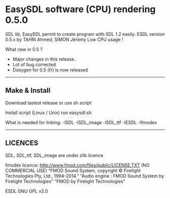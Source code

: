 EasySDL software (CPU) rendering 0.5.0
===========================

SDL lib, EasySDL permit to create program with SDL 1.2 easily.
ESDL version 0.5.x by TAHRI Ahmed, SIMON Jérémy
Low CPU usage !

What new in 0.5 ?
- Major changes in this release..
- Lot of bug corrected
- Doxygen for 0.5 (fr) is now released

-------------------------------------
Make & Install
-------------------------------------

Download lastest release or use sh script

Install script (Linux / Unix)
run easysdl.sh

What is needed for linking:
-lSDL -lSDL_image -lSDL_ttf -lESDL -lfmodex

-------------------------------------
LICENCES
-------------------------------------

SDL, SDL_ttf, SDL_image are under zlib licence

fmodex licence: http://www.fmod.com/files/public/LICENSE.TXT (NO COMMERCIAL USE)
“FMOD Sound System, copyright © Firelight Technologies Pty, Ltd., 1994-2014.”
“Audio engine : FMOD Sound System by Firelight Technologies”
“FMOD by Firelight Technologies”

ESDL GNU GPL v2.0
